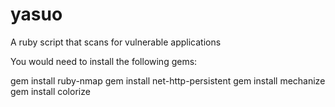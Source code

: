 yasuo
=====

A ruby script that scans for vulnerable applications

You would need to install the following gems:

gem install ruby-nmap
gem install net-http-persistent
gem install mechanize
gem install colorize